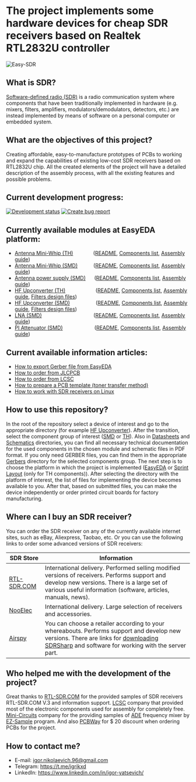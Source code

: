 # The project implements some hardware devices for cheap SDR receivers based on Realtek RTL2832U controller 

![Easy-SDR](https://github.com/IgrikXD/Easy-SDR/blob/master/Resources/Main-cover.png)

## What is SDR?
[Software-defined radio (SDR)] is a radio communication system where components that have been traditionally implemented in hardware (e.g. mixers, filters, amplifiers, modulators/demodulators, detectors, etc.) are instead implemented by means of software on a personal computer or embedded system.  

## What are the objectives of this project?
Creating affordable, easy-to-manufacture prototypes of PCBs to working and expand the capabilities of existing low-cost SDR receivers based on RTL2832U chip. All the created elements of the project will have a detailed description of the assembly process, with all the existing features and possible problems.

## Current development progress:
[![Development status](https://img.shields.io/badge/Trello-Development%20status-blue.svg?longCache=true&style=for-the-badge)](https://trello.com/b/7NEPnfiD/easysdr) [![Create bug report](https://img.shields.io/badge/Google%20Form-Create%20bug%20report-red.svg?longCache=true&style=for-the-badge)](https://docs.google.com/forms/d/e/1FAIpQLSeUFM1p15N_vk8X_blSnZp6jPlZe_qRhiRlmntscx6jF2yRqw/viewform?usp=sf_link)

## Currently available modules at EasyEDA platform:
- [Antenna Mini-Whip (TH)] &nbsp;&nbsp;&nbsp;&nbsp;&nbsp;&nbsp;&nbsp;&nbsp;&nbsp;&nbsp;&nbsp;&nbsp;&nbsp;([README](./Antenna%20Mini-Whip/README.md), [Components list](./Antenna%20Mini-Whip/TH/Components%20list.md), [Assembly guide](./Antenna%20Mini-Whip/TH/Assembly%20guide.md))
- [Antenna Mini-Whip (SMD)] &nbsp;&nbsp;&nbsp;&nbsp;&nbsp;&nbsp;&nbsp;&nbsp;&nbsp;&nbsp;([README](./Antenna%20Mini-Whip/README.md), [Components list](./Antenna%20Mini-Whip/SMD/Components%20list.md), [Assembly guide](./Antenna%20Mini-Whip/SMD/Assembly%20guide.md))
- [Antenna power supply (SMD)] &nbsp;&nbsp;&nbsp;&nbsp;&nbsp;([README](./Antenna%20power%20supply/README.md), [Components list](./Antenna%20power%20supply/SMD/Components%20list.md), [Assembly guide](./Antenna%20power%20supply/SMD/Assembly%20guide.md))
- [HF Upconverter (TH)] &nbsp;&nbsp;&nbsp;&nbsp;&nbsp;&nbsp;&nbsp;&nbsp;&nbsp;&nbsp;&nbsp;&nbsp;&nbsp;&nbsp;&nbsp;&nbsp;&nbsp;&nbsp;&nbsp;&nbsp;([README](./HF%20Upconverter/README.md), [Components list](./HF%20Upconverter/TH/Components%20list.md), [Assembly guide](./HF%20Upconverter/TH/Assembly%20guide.md), [Filters design files](./HF%20Upconverter/TH/Filters%20design%20files))
- [HF Upconverter (SMD)] &nbsp;&nbsp;&nbsp;&nbsp;&nbsp;&nbsp;&nbsp;&nbsp;&nbsp;&nbsp;&nbsp;&nbsp;&nbsp;&nbsp;&nbsp;&nbsp;&nbsp;([README](./HF%20Upconverter/README.md), [Components list](./HF%20Upconverter/SMD/Components%20list.md), [Assembly guide](./HF%20Upconverter/SMD/Assembly%20guide.md), [Filters design files](./HF%20Upconverter/SMD/Filters%20design%20files))
- [LNA (SMD)] &nbsp;&nbsp;&nbsp;&nbsp;&nbsp;&nbsp;&nbsp;&nbsp;&nbsp;&nbsp;&nbsp;&nbsp;&nbsp;&nbsp;&nbsp;&nbsp;&nbsp;&nbsp;&nbsp;&nbsp;&nbsp;&nbsp;&nbsp;&nbsp;&nbsp;&nbsp;&nbsp;&nbsp;&nbsp;&nbsp;&nbsp;&nbsp;&nbsp;&nbsp;&nbsp;([README](./LNA/README.md), [Components list](./LNA/SMD/Components%20list.md), [Assembly guide](./LNA/SMD/Assembly%20guide.md))
- [PI Attenuator (SMD)] &nbsp;&nbsp;&nbsp;&nbsp;&nbsp;&nbsp;&nbsp;&nbsp;&nbsp;&nbsp;&nbsp;&nbsp;&nbsp;&nbsp;&nbsp;&nbsp;&nbsp;&nbsp;&nbsp;&nbsp;&nbsp;([README](./PI%20Attenuator/README.md), [Components list](./PI%20Attenuator/SMD/Components%20list.md), [Assembly guide](./PI%20Attenuator/SMD/Assembly%20guide.md))

## Current available information articles:
- [How to export Gerber file from EasyEDA]
- [How to order from JLCPCB]
- [How to order from LCSC]
- [How to prepare a PCB template (toner transfer method)]
- [How to work with SDR receivers on Linux]

## How to use this repository?
In the root of the repository select a device of interest and go to the appropriate directory (for example [HF Upconverter](./HF%20Upconverter)). After the transition, select the component group of interest ([SMD](./HF%20Upconverter/SMD) or [TH](./HF%20Upconverter/TH)). Also in [Datasheets](./HF%20Upconverter/SMD/Datasheets) and [Schematics](./HF%20Upconverter/SMD/Schematics) directories, you can find all necessary technical documentation for the used components in the chosen module and schematic files in PDF format. If you only need GERBER files, you can find them in the appropriate [Gerbers](./HF%20Upconverter/SMD/Gerbers) directory for the selected components group. The next step is to choose the platform in which the project is implemented ([EasyEDA](./HF%20Upconverter/SMD/EasyEDA) or [Sprint Layout](./HF%20Upconverter/TH/Sprint%20Layout) (only for TH components)). After selecting the directory with the platform of interest, the list of files for implementing the device becomes available to you. After that, based on submitted files, you can make the device independently or order printed circuit boards for factory manufacturing.

## Where can I buy an SDR receiver?
You can order the SDR receiver on any of the currently available internet sites, such as eBay, Aliexpress, Taobao, etc. Or you can use the following links to order some advanced versions of SDR receivers:

| SDR Store | Information |
| --------- | ----------- |
| [RTL-SDR.COM] | International delivery. Performed selling modified versions of receivers. Performs support and develop new versions. There is a large set of various useful information (software, articles, manuals, news). |
| [NooElec] | International delivery. Large selection of receivers and accessories. |
| [Airspy] | You can choose a retailer according to your whereabouts. Performs support and develop new versions. There are links for [downloading SDRSharp](https://airspy.com/download/) and software for working with the server part. |

## Who helped me with the development of the project?
Great thanks to [RTL-SDR.COM] for the provided samples of SDR receivers RTL-SDR.COM V.3 and information support. [LCSC] company that provided most of the electronic components used for assembly for completely free. [Mini-Circuits] company for the providing samples of [ADE] frequency mixer by [EZ-Sample] program. And also [PCBWay] for $ 20 discount when ordering PCBs for the project.

## How to contact me?
- E-mail: igor.nikolaevich.96@gmail.com
- Telegram: https://t.me/igrikxd
- LinkedIn: https://www.linkedin.com/in/igor-yatsevich/

[Software-defined radio (SDR)]: <https://en.wikipedia.org/wiki/Software-defined_radio>
[RTL-SDR.COM]: <https://www.rtl-sdr.com/buy-rtl-sdr-dvb-t-dongles/>
[NooElec]: <http://www.nooelec.com/store/sdr.html>
[Airspy]: <https://airspy.com/purchase/>
[LCSC]: <https://lcsc.com/>
[Mini-Circuits]: <https://ww2.minicircuits.com/homepage/homepage.html>
[PCBWay]: <https://www.pcbway.com/>
[ADE]: <https://www.minicircuits.com/WebStore/dashboard.html?model=ADE-1%2B>
[EZ-Sample]: <https://www.minicircuits.com/WebStore/ez_sample.html>
[Antenna Mini-Whip (TH)]: <https://easyeda.com/igor.nikolaevich.96/Antenna_Mini_Whip-d8935f151d3a4221a9a3aacae3acdb65>
[Antenna Mini-Whip (SMD)]: <https://easyeda.com/IgrikXD/Antenna_Mini_Whip_SMD-74e9e6740b814f6c901a811855125754>
[Antenna power supply (SMD)]: <https://easyeda.com/IgrikXD/Antenna-power-supply-SMD>
[HF Upconverter (TH)]: <https://easyeda.com/IgrikXD/HF_Upconverter_ADE_series_mixers-b319a09d843a495baa5be52cb93d76d8>
[HF Upconverter (SMD)]: <https://easyeda.com/IgrikXD/HF_Upconverter_SMD-3cfb364d4cd2413abd3e60c4312f322d>
[LNA (SMD)]: <https://easyeda.com/IgrikXD/LNA-SMD>
[PI Attenuator (SMD)]: <https://easyeda.com/IgrikXD/PI-Attenuator-SMD>
[How to export Gerber file from EasyEDA]: <./Useful%20info/How%20to%20export%20Gerber%20file%20from%20EasyEDA.md>
[How to order from JLCPCB]: <./Useful%20info/How%20to%20order%20from%20JLCPCB.md>
[How to order from LCSC]: <./Useful%20info/How%20to%20order%20from%20LCSC.md>
[How to prepare a PCB template (toner transfer method)]: <./Useful%20info/How%20to%20prepare%20a%20PCB%20template%20(toner%20transfer%20method).md>
[How to work with SDR receivers on Linux]: <./Useful%20info/How%20to%20work%20with%20SDR%20receivers%20on%20Linux.md>
